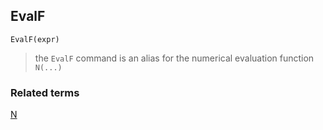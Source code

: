 ## EvalF

```
EvalF(expr)
```

> the `EvalF` command is an alias for the numerical evaluation function `N(...)`

### Related terms 
[N](N.md)
